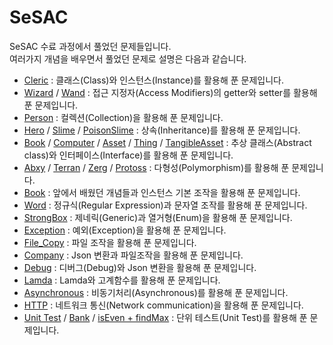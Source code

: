 # SeSAC

SeSAC 수료 과정에서 풀었던 문제들입니다. <br>
여러가지 개념을 배우면서 풀었던 문제로 설명은 다음과 같습니다.
- [Cleric](https://github.com/sinbee0402/Flutter/blob/SeSAC/Cleric.dart) : 클래스(Class)와 인스턴스(Instance)를 활용해 푼 문제입니다.
- [Wizard](https://github.com/sinbee0402/Flutter/blob/SeSAC/wizard.dart) / [Wand](https://github.com/sinbee0402/Flutter/blob/SeSAC/wand.dart) : 접근 지정자(Access Modifiers)의 getter와 setter를 활용해 푼 문제입니다. 
- [Person](https://github.com/sinbee0402/Flutter/blob/SeSAC/Person.dart) : 컬렉션(Collection)을 활용해 푼 문제입니다.
- [Hero](https://github.com/sinbee0402/Flutter/blob/SeSAC/hero.dart) / [Slime](https://github.com/sinbee0402/Flutter/blob/SeSAC/slime.dart) / [PoisonSlime](https://github.com/sinbee0402/Flutter/blob/SeSAC/poison_slime.dart) : 상속(Inheritance)를 활용해 푼 문제입니다. 
- [Book](https://github.com/sinbee0402/Flutter/blob/SeSAC/book.dart) / [Computer](https://github.com/sinbee0402/Flutter/blob/SeSAC/computer.dart) / [Asset](https://github.com/sinbee0402/Flutter/blob/SeSAC/asset.dart) / [Thing](https://github.com/sinbee0402/Flutter/blob/SeSAC/thing.dart) / [TangibleAsset](https://github.com/sinbee0402/Flutter/blob/SeSAC/tangible_asset.dart) : 추상 클래스(Abstract class)와 인터페이스(Interface)를 활용해 푼 문제입니다.
- [Abxy](https://github.com/sinbee0402/Flutter/blob/SeSAC/abxy.dart) / [Terran](https://github.com/sinbee0402/Flutter/blob/SeSAC/terran.dart) / [Zerg](https://github.com/sinbee0402/Flutter/blob/SeSAC/zerg.dart) / [Protoss](https://github.com/sinbee0402/Flutter/blob/SeSAC/protoss.dart) : 다형성(Polymorphism)를 활용해 푼 문제입니다.
- [Book](https://github.com/sinbee0402/Flutter/blob/SeSAC/Book.dart) : 앞에서 배웠던 개념들과 인스턴스 기본 조작을 활용해 푼 문제입니다.
- [Word](https://github.com/sinbee0402/Flutter/blob/SeSAC/word.dart) : 정규식(Regular Expression)과 문자열 조작를 활용해 푼 문제입니다.
- [StrongBox](https://github.com/sinbee0402/Flutter/blob/SeSAC/strongBox.dart) : 제네릭(Generic)과 열거형(Enum)을 활용해 푼 문제입니다.
- [Exception](https://github.com/sinbee0402/Flutter/blob/SeSAC/exception.dart) : 예외(Exception)을 활용해 푼 문제입니다.
- [File_Copy](https://github.com/sinbee0402/Flutter/tree/SeSAC/file_copy) : 파일 조작을 활용해 푼 문제입니다.
- [Company](https://github.com/sinbee0402/Flutter/tree/SeSAC/company) : Json 변환과 파일조작을 활용해 푼 문제입니다.
- [Debug](https://github.com/sinbee0402/Flutter/tree/SeSAC/debug) : 디버그(Debug)와 Json 변환을 활용해 푼 문제입니다.
- [Lamda](https://github.com/sinbee0402/Flutter/tree/SeSAC/lamda_function) : Lamda와 고계함수를 활용해 푼 문제입니다.
- [Asynchronous](https://github.com/sinbee0402/Flutter/tree/SeSAC/Asynchronous) : 비동기처리(Asynchronous)를 활용해 푼 문제입니다.
- [HTTP](https://github.com/sinbee0402/Flutter/tree/SeSAC/HTTP) : 네트워크 통신(Network communication)을 활용해 푼 문제입니다.
- [Unit Test](https://github.com/sinbee0402/Flutter/tree/SeSAC/test) / [Bank](https://github.com/sinbee0402/Flutter/tree/SeSAC/bank/model) / [isEven + findMax](https://github.com/sinbee0402/Flutter/blob/SeSAC/test_function.dart) : 단위 테스트(Unit Test)를 활용해 푼 문제입니다.
